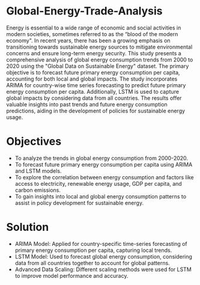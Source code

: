 # Global-Energy-Trade-Analysis
Energy is essential to a wide range of economic and social activities in modern societies, sometimes referred to as the “blood of the modern economy". In recent years, there has been a growing emphasis on transitioning towards sustainable energy sources to mitigate environmental concerns and ensure long-term energy security. This study presents a comprehensive analysis of global energy consumption trends from 2000 to 2020 using the "Global Data on Sustainable Energy" dataset. The primary objective is to forecast future primary energy consumption per capita, accounting for both local and global impacts.
The study incorporates ARIMA for country-wise time series forecasting to predict future primary energy consumption per capita. Additionally, LSTM is used to capture global impacts by considering data from all countries. The results offer valuable insights into past trends and future energy consumption predictions, aiding in the development of policies for sustainable energy usage. 

# Objectives
- To analyze the trends in global energy consumption from 2000-2020.
- To forecast future primary energy consumption per capita using ARIMA and LSTM models.
- To explore the correlation between energy consumption and factors like access to electricity, renewable energy usage, GDP per capita, and carbon emissions.
- To gain insights into local and global energy consumption patterns to assist in policy development for sustainable energy.

# Solution
- ARIMA Model: Applied for country-specific time-series forecasting of primary energy consumption per capita, capturing local trends.
- LSTM Model: Used to forecast global energy consumption, considering data from all countries together to account for global patterns.
- Advanced Data Scaling: Different scaling methods were used for LSTM to improve model performance and accuracy.


